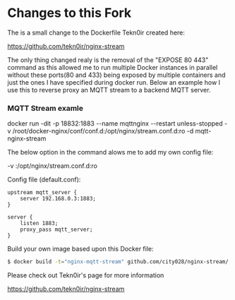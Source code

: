 
# Changes to this Fork

The is a small change to the Dockerfile Tekn0ir created here:

https://github.com/tekn0ir/nginx-stream

The only thing changed realy is the removal of the "EXPOSE 80 443" command as this allowed me to run multiple Docker instances in parallel without these ports(80 and 433) being exposed by multiple containers and just the ones I have specified during docker run. Below an example how I use this to reverse proxy an MQTT stream to a backend MQTT server.

### MQTT Stream examle

docker run -dit -p 18832:1883 --name mqttnginx --restart unless-stopped -v /root/docker-nginx/conf/conf.d:/opt/nginx/stream.conf.d:ro -d mqtt-nginx-stream

The below option in the command alows me to add my own config file:

-v <path to my local config file>:/opt/nginx/stream.conf.d:ro
    
Config file (default.conf):

	upstream mqtt_server {
		server 192.168.0.3:1883;
	}

	server {
		listen 1883;
		proxy_pass mqtt_server;
	}
    

Build your own image based upon this Docker file:

```bash
$ docker build -t="nginx-mqtt-stream" github.com/city028/nginx-stream/
```
Please check out Tekn0ir's page for more information

https://github.com/tekn0ir/nginx-stream
